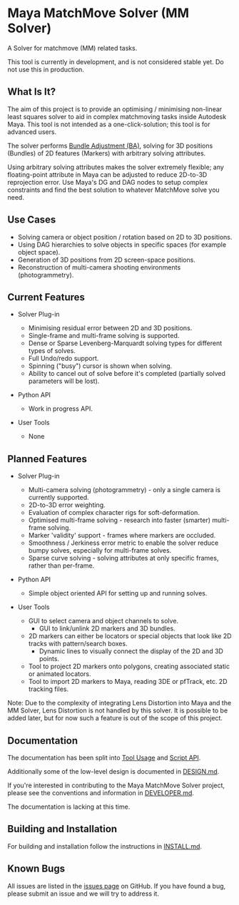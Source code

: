 # Maya MatchMove Solver (MM Solver)

A Solver for matchmove (MM) related tasks.

This tool is currently in development, and is not considered stable yet. Do not use this in production. 

## What Is It?

The aim of this project is to provide an optimising / minimising non-linear least squares solver to aid in complex matchmoving tasks inside Autodesk Maya. This tool is not intended as a one-click-solution; this tool is for advanced users.

The solver performs [Bundle Adjustment (BA)](https://en.wikipedia.org/wiki/Bundle_adjustment), solving for 3D positions (Bundles) of 2D features (Markers) with arbitrary solving attributes.

Using arbitrary solving attributes makes the solver extremely flexible; any floating-point attribute in Maya can be adjusted to reduce 2D-to-3D reprojection error. Use Maya's DG and DAG nodes to setup complex constraints and find the best solution to whatever MatchMove solve you need.

## Use Cases

- Solving camera or object position / rotation based on 2D to 3D positions.
- Using DAG hierarchies to solve objects in specific spaces (for example object space).
- Generation of 3D positions from 2D screen-space positions.
- Reconstruction of multi-camera shooting environments (photogrammetry).

## Current Features

- Solver Plug-in
  - Minimising residual error between 2D and 3D positions.
  - Single-frame and multi-frame solving is supported.
  - Dense or Sparse Levenberg-Marquardt solving types for different types of solves.
  - Full Undo/redo support.
  - Spinning ("busy") cursor is shown when solving.
  - Ability to cancel out of solve before it's completed (partially solved parameters will be lost).
  
- Python API
  - Work in progress API.

- User Tools
  - None

## Planned Features

- Solver Plug-in
  - Multi-camera solving (photogrammetry) - only a single camera is currently supported.
  - 2D-to-3D error weighting.
  - Evaluation of complex character rigs for soft-deformation. 
  - Optimised multi-frame solving - research into faster (smarter) multi-frame solving.
  - Marker 'validity' support - frames where markers are occluded.
  - Smoothness / Jerkiness error metric to enable the solver reduce bumpy solves, especially for multi-frame solves.
  - Sparse curve solving - solving attributes at only specific frames, rather than per-frame.
  
- Python API
  - Simple object oriented API for setting up and running solves.  

- User Tools
  - GUI to select camera and object channels to solve.
    - GUI to link/unlink 2D markers and 3D bundles.
  - 2D markers can either be locators or special objects that look like 2D tracks with pattern/search boxes.
    - Dynamic lines to visually connect the display of the 2D and 3D points.
  - Tool to project 2D markers onto polygons, creating associated static or animated locators.
  - Tool to import 2D markers to Maya, reading 3DE or pfTrack, etc. 2D tracking files.

Note: Due to the complexity of integrating Lens Distortion into Maya and the MM Solver, Lens Distortion is not handled by this solver. It is possible to be added later, but for now such a feature is out of the scope of this project. 

## Documentation

The documentation has been split into [Tool Usage](https://github.com/david-cattermole/mayaMatchMoveSolver/blob/master/USAGE.md) and [Script API](https://github.com/david-cattermole/mayaMatchMoveSolver/blob/master/API.md).

Additionally some of the low-level design is documented in [DESIGN.md](https://github.com/david-cattermole/mayaMatchMoveSolver/blob/master/DESIGN.md).

If you're interested in contributing to the Maya MatchMove Solver project, please see the conventions and information in [DEVELOPER.md](https://github.com/david-cattermole/mayaMatchMoveSolver/blob/master/DEVELOPER.md).

The documentation is lacking at this time.

## Building and Installation

For building and installation follow the instructions in [INSTALL.md](https://github.com/david-cattermole/mayaMatchMoveSolver/blob/master/INSTALL.md).

## Known Bugs 

All issues are listed in the [issues page](https://github.com/david-cattermole/mayaMatchMoveSolver/issues) on GitHub. If you have found a bug, please submit an issue and we will try to address it.
